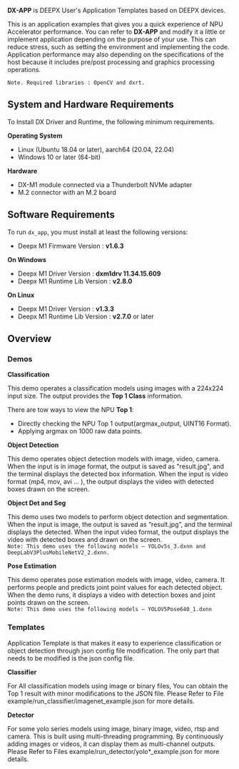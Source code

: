 
**DX-APP** is DEEPX User's Application Templates based on DEEPX devices.    

This is an application examples that gives you a quick experience of NPU Accelerator performance.
You can refer to **DX-APP** and modify it a little or implement application depending on the purpose of your use.
This can reduce stress, such as setting the environment and implementing the code.
Application performance may also depending on the specifications of the host because it includes pre/post processing and graphics processing operations.

``` Note. Required libraries : OpenCV and dxrt. ```         

## System and Hardware Requirements
To Install DX Driver and Runtime, the following minimum requirements.   

**Operating System**   

  - Linux (Ubuntu 18.04 or later), aarch64 (20.04, 22.04)   
  - Windows 10 or later (64-bit)   

**Hardware**   

  - DX-M1 module connected via a Thunderbolt NVMe adapter   
  - M.2 connector with an M.2 board    

## Software Requirements
To run `dx_app`, you must install at least the following versions:   

  - Deepx M1 Firmware Version : **v1.6.3**   

**On Windows**

  - Deepx M1 Driver Version : **dxm1drv 11.34.15.609**
  - Deepx M1 Runtime Lib Version : **v2.8.0**

**On Linux**

  - Deepx M1 Driver Version : **v1.3.3**
  - Deepx M1 Runtime Lib Version : **v2.7.0** or later
        
## Overview

### Demos

**Classification**

This demo operates a classification models using images with a 224x224 input size. 
The output provides the **Top 1 Class** information. 

There are tow ways to view the NPU **Top 1**:

  - Directly checking the NPU Top 1 output(argmax_output, UINT16 Format).
  - Applying argmax on 1000 raw data points.

**Object Detection**

This demo operates object detection models with image, video, camera. 
When the input is in image format, the output is saved as "result.jpg", and the terminal displays the detected box information. 
When the input is video format (mp4, mov, avi … ), the output displays the video with detected boxes drawn on the screen.

**Object Det and Seg**

This demo uses two models to perform object detection and segmentation. 
When the input is image, the output is saved as “result.jpg”, and the terminal displays the detected. 
When the input video format, the output displays the video with detected boxes and drawn on the screen.   
```Note: This demo uses the following models – YOLOv5s_3.dxnn and DeepLabV3PlusMobileNetV2_2.dxnn.```

**Pose Estimation**

This demo operates pose estimation models with image, video, camera. 
It performs people and predicts joint point values for each detected object. 
When the demo runs, it displays a video with detection boxes and joint points drawn on the screen.    
```Note: This demo uses the following models – YOLOV5Pose640_1.dxnn```

### Templates

Application Template is that makes it easy to experience classification or object detection through json config file modification. 
The only part that needs to be modified is the json config file.

**Classifier**

For All classification models using image or binary files, You can obtain the Top 1 result with minor modifications to the JSON file. 
Please Refer to File example/run_classifier/imagenet_example.json for more details.

**Detector**

For some yolo series models using image, binary image, video, rtsp and camera. 
This is built using multi-threading programming. 
By continuously adding images or videos, it can display them as multi-channel outputs. 
Please Refer to Files example/run_detector/yolo*_example.json for more details.
